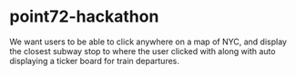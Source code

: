 # point72-hackathon

We want users to be able to click anywhere on a map of NYC, and display the closest subway stop to where the user clicked with
along with auto displaying a ticker board for train departures.